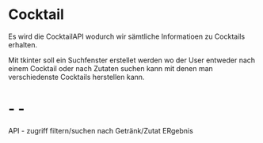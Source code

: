 # Cocktail

Es wird die CocktailAPI wodurch wir sämtliche Informatioen zu Cocktails erhalten.

Mit tkinter soll ein Suchfenster erstellet werden wo der User entweder nach einem Cocktail oder nach Zutaten suchen kann mit denen man verschiedenste Cocktails herstellen kann.


# - -

API - zugriff
filtern/suchen nach Getränk/Zutat
ERgebnis
